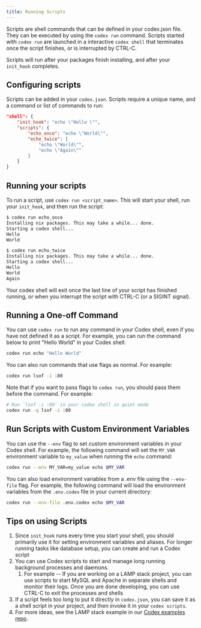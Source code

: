 ```yaml
---
title: Running Scripts
---
```


Scripts are shell commands that can be defined in your codex.json file. They can be executed by using the  `codex run` command. Scripts started with `codex run` are launched in a interactive `codex shell` that terminates once the script finishes, or is interrupted by CTRL-C.

Scripts will run after your packages finish installing, and after your `init_hook` completes.

## Configuring scripts

Scripts can be added in your `codex.json`. Scripts require a unique name, and a command or list of commands to run:

```json
"shell": {
    "init_hook": "echo \"Hello \"",
    "scripts": {
        "echo_once": "echo \"World\"",
        "echo_twice": [
            "echo \"World\"",
            "echo \"Again\""
        ]
    }
}
```

## Running your scripts

To run a script, use `codex run <script_name>`. This will start your shell, run your `init_hook`, and then run the script:

```bash
$ codex run echo_once
Installing nix packages. This may take a while... done.
Starting a codex shell...
Hello
World

$ codex run echo_twice
Installing nix packages. This may take a while... done.
Starting a codex shell...
Hello
World
Again
```

Your codex shell will exit once the last line of your script has finished running, or when you interrupt the script with CTRL-C (or a SIGINT signal).

## Running a One-off Command

You can use `codex run` to run any command in your Codex shell, even if you have not defined it as a script. For example, you can run the command below to print "Hello World" in your Codex shell:

```bash
codex run echo "Hello World"
```

You can also run commands that use flags as normal. For example:

```bash
codex run lsof -i :80
```

Note that if you want to pass flags to `codex run`, you should pass them before the command. For example:

```bash
# Run `lsof -i :80` in your codex shell in quiet mode
codex run -q lsof -i :80
```

## Run Scripts with Custom Environment Variables

You can use the `--env` flag to set custom environment variables in your Codex shell. For example, the following command will set the `MY_VAR` environment variable to `my_value` when running the `echo` command:

```bash
codex run --env MY_VAR=my_value echo $MY_VAR
```

You can also load environment variables from a .env file using the `--env-file` flag. For example, the following command will load the environment variables from the `.env.codex` file in your current directory:

```bash
codex run --env-file .env.codex echo $MY_VAR
```

## Tips on using Scripts

1. Since `init_hook` runs every time you start your shell, you should primarily use it for setting environment variables and aliases. For longer running tasks like database setup, you can create and run a Codex script
2. You can use Codex scripts to start and manage long running background processes and daemons.
   1. For example -- If you are working on a LAMP stack project, you can use scripts to start MySQL and Apache in separate shells and monitor their logs. Once you are done developing, you can use CTRL-C to exit the processes and shells
3. If a script feels too long to put it directly in `codex.json`, you can save it as a shell script in your project, and then invoke it in your `codex scripts`.
4. For more ideas, see the LAMP stack example in our [Codex examples repo](https://github.com/khulnasoft/codex/tree/main/examples/stacks/lapp-stack).
